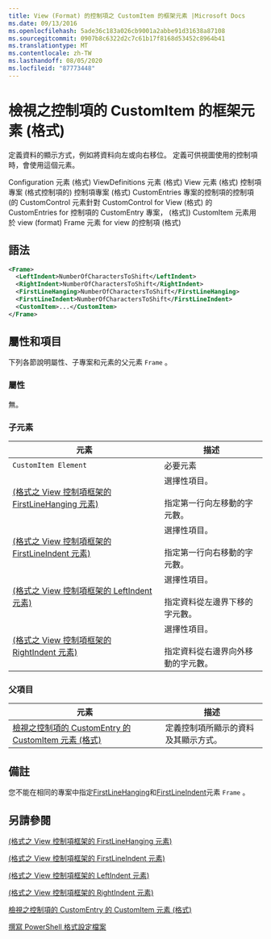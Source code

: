 ```yaml
---
title: View (Format) 的控制項之 CustomItem 的框架元素 |Microsoft Docs
ms.date: 09/13/2016
ms.openlocfilehash: 5ade36c183a026cb9001a2abbe91d31638a87108
ms.sourcegitcommit: 0907b8c6322d2c7c61b17f8168d53452c8964b41
ms.translationtype: MT
ms.contentlocale: zh-TW
ms.lasthandoff: 08/05/2020
ms.locfileid: "87773448"
---
```

# <a name="frame-element-for-customitem-for-controls-for-view-format"></a>檢視之控制項的 CustomItem 的框架元素 (格式)

定義資料的顯示方式，例如將資料向左或向右移位。 定義可供視圖使用的控制項時，會使用這個元素。

Configuration 元素 (格式) ViewDefinitions 元素 (格式) View 元素 (格式) 控制項專案 (格式控制項的) 控制項專案 (格式) CustomEntries 專案的控制項的控制項 (的 CustomControl 元素針對 CustomControl for View (格式) 的 CustomEntries for 控制項的 CustomEntry 專案， (格式]) CustomItem 元素用於 view (format) Frame 元素 for view 的控制項 (格式) 

## <a name="syntax"></a>語法

```xml
<Frame>
  <LeftIndent>NumberOfCharactersToShift</LeftIndent>
  <RightIndent>NumberOfCharactersToShift</RightIndent>
  <FirstLineHanging>NumberOfCharactersToShift</FirstLineHanging>
  <FirstLineIndent>NumberOfCharactersToShift</FirstLineIndent>
  <CustomItem>...</CustomItem>
</Frame>
```

## <a name="attributes-and-elements"></a>屬性和項目

下列各節說明屬性、子專案和元素的父元素 `Frame` 。

### <a name="attributes"></a>屬性

無。

### <a name="child-elements"></a>子元素

|元素|描述|
|-------------|-----------------|
|`CustomItem Element`|必要元素|
|[ (格式之 View 控制項框架的 FirstLineHanging 元素) ](./firstlinehanging-element-for-frame-for-controls-for-view-format.md)|選擇性項目。<br /><br /> 指定第一行向左移動的字元數。|
|[ (格式之 View 控制項框架的 FirstLineIndent 元素) ](./firstlineindent-element-for-frame-for-controls-for-view-format.md)|選擇性項目。<br /><br /> 指定第一行向右移動的字元數。|
|[ (格式之 View 控制項框架的 LeftIndent 元素) ](./leftindent-element-for-frame-for-controls-for-view-format.md)|選擇性項目。<br /><br /> 指定資料從左邊界下移的字元數。|
|[ (格式之 View 控制項框架的 RightIndent 元素) ](./rightindent-element-for-frame-for-controls-for-view-format.md)|選擇性項目。<br /><br /> 指定資料從右邊界向外移動的字元數。|

### <a name="parent-elements"></a>父項目

|元素|描述|
|-------------|-----------------|
|[檢視之控制項的 CustomEntry 的 CustomItem 元素 (格式)](./customitem-element-for-customentry-for-controls-for-view-format.md)|定義控制項所顯示的資料及其顯示方式。|

## <a name="remarks"></a>備註

您不能在相同的專案中指定[FirstLineHanging](./firstlinehanging-element-for-frame-for-controls-for-view-format.md)和[FirstLineIndent](./firstlineindent-element-for-frame-for-controls-for-view-format.md)元素 `Frame` 。

## <a name="see-also"></a>另請參閱

[ (格式之 View 控制項框架的 FirstLineHanging 元素) ](./firstlinehanging-element-for-frame-for-controls-for-view-format.md)

[ (格式之 View 控制項框架的 FirstLineIndent 元素) ](./firstlineindent-element-for-frame-for-controls-for-view-format.md)

[ (格式之 View 控制項框架的 LeftIndent 元素) ](./leftindent-element-for-frame-for-controls-for-view-format.md)

[ (格式之 View 控制項框架的 RightIndent 元素) ](./rightindent-element-for-frame-for-controls-for-view-format.md)

[檢視之控制項的 CustomEntry 的 CustomItem 元素 (格式)](./customitem-element-for-customentry-for-controls-for-view-format.md)

[撰寫 PowerShell 格式設定檔案](./writing-a-powershell-formatting-file.md)
